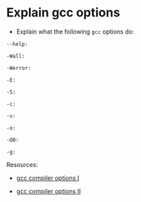 # Explain gcc options

- Explain what the following `gcc` options do:

```text
--help:

-Wall:

-Werror:

-E:

-S:

-c:

-v:

-o:

-O0:

-g:

```


Resources:

- [gcc compiler options I](https://www.thegeekstuff.com/2012/10/gcc-compiler-options/)

- [gcc compiler options II](https://gcc.gnu.org/onlinedocs/gcc/Option-Summary.html)
